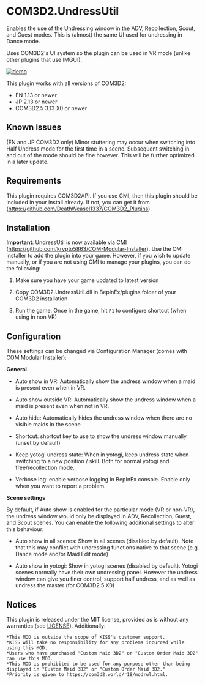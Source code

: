 
# COM3D2.UndressUtil

Enables the use of the Undressing window in the ADV, Recollection, Scout, and Guest modes. This is (almost) the same UI used for undressing in Dance mode.

Uses COM3D2's UI system so the plugin can be used in VR mode (unlike other plugins that use IMGUI).

[![demo](https://i.gyazo.com/dea45d459e4cd24c11dda277db056d24.png)](https://i.gyazo.com/e72ee1a75a3486af8181aa3c9914d719.mp4)

This plugin works with all versions of COM3D2:

- EN 1.13 or newer
- JP 2.13 or newer
- COM3D2.5 3.13 X0 or newer


## Known issues

(EN and JP COM3D2 only) Minor stuttering may occur when switching into Half Undress mode for the first time in a scene. Subsequent switching in and out of the mode should be fine however. This will be further optimized in a later update.


## Requirements

This plugin requires COM3D2API. If you use CMI, then this plugin should be included in your install already. If not, you can get it from (https://github.com/DeathWeasel1337/COM3D2_Plugins).


## Installation

**Important**: UndressUtil is now available via CMI (https://github.com/krypto5863/COM-Modular-Installer). Use the CMI installer to add the plugin into your game. However, if you wish to update manually, or if you are not using CMI to manage your plugins, you can do the following:

1. Make sure you have your game updated to latest version

2. Copy COM3D2.UndressUtil.dll in BepInEx/plugins folder of your COM3D2 installation

3. Run the game. Once in the game, hit `F1` to configure shortcut (when using in non VR)


## Configuration

These settings can be changed via Configuration Manager (comes with COM Modular Installer):

**General**

- Auto show in VR: Automatically show the undress window when a maid is present even when in VR.

- Auto show outside VR: Automatically show the undress window when a maid is present even when not in VR.

- Auto hide: Automatically hides the undress window when there are no visible maids in the scene

- Shortcut: shortcut key to use to show the undress window manually (unset by default)

- Keep yotogi undress state: When in yotogi, keep undress state when switching to a new position / skill. Both for normal yotogi and free/recollection mode.

- Verbose log: enable verbose logging in BepInEx console. Enable only when you want to report a problem.

**Scene settings**

By default, if Auto show is enabled for the particular mode (VR or non-VR), the undress window would only be displayed in ADV, Recollection, Guest, and Scout scenes. You can enable the following additional settings to alter this behaviour:

- Auto show in all scenes: Show in all scenes (disabled by default). Note that this may conflict with undressing functions native to that scene (e.g. Dance mode and/or Maid Edit mode)

- Auto show in yotogi: Show in yotogi scenes (disabled by default). Yotogi scenes normally have their own undressing panel. However the undress window can give you finer control, support half undress, and as well as undress the master (for COM3D2.5 X0)


## Notices

This plugin is released under the MIT license, provided as is without any warranties (see [LICENSE](LICENSE)). Additionally:

```
*This MOD is outside the scope of KISS's customer support.
*KISS will take no responsibility for any problems incurred while using this MOD.
*Users who have purchased "Custom Maid 3D2" or "Custom Order Maid 3D2" can use this MOD.
*This MOD is prohibited to be used for any purpose other than being displayed in "Custom Maid 3D2" or "Custom Order Maid 3D2."
*Priority is given to https://com3d2.world/r18/modrul.html.
```
